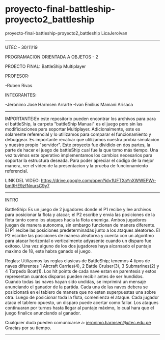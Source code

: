 # proyecto-final-battleship-proyecto2_battleship
proyecto-final-battleship-proyecto2_battleship LicaJeroIvan

------------------------------------------------------------------------------------------------------------------------------

UTEC - 30/11/19


PROGRAMACION ORIENTADA A OBJETOS - 2

PROECTO FINAL: BattleShip Multiplayer


PROFESOR: 

-Ruben Rivas

INTEGRANTES: 

-Jeronimo Jose Harmsen Arrarte
-Ivan Emilius Mamani Arisaca

------------------------------------------------------------------------------------------------------------------------------


IMPORTANTE:En este repositorio pueden encontrar los archivos para para el battleShip, la carpeta "battleShip Manual" es el juego pero sin las modificiaciones para soportar Multiplayer. Adicionalmente, este es solamente referencial y lo utilizamos para comparar el funcionamiento y debuggear. Es importante recalcar que utilizamos nuestra probia simulacion y nuestro propio "servidor". Este proyecto fue dividido en dos partes, la parte de hacer el juego de battleShip cual fue la que tomo más tiempo. Una vez tuvimos este operativo implementamos los cambios necesarios para soportar la estructura deseada. Para poder apreciar el código de la mejor manera, ver el video de la presentacion y la prueba de funcionamiento referencial.

LINK DEL VIDEO: https://drive.google.com/open?id=1UFTXaYnXWWEPWr-bm9HE9zfNnursC9y7


------------------------------------------------------------------------------------------------------------------------------

INTRO

BattleShip: Es un juego de 2 jugadores donde el P1 recibe y lee archivos para posicionar la flota y atacar; el P2 escribe y envia las posiciones de la flota tanto como los ataques hacia la flota enemiga. Ambos jugadores juegan de manera autonoma, sin embargo funcionan de manera diferente. El P1 recibe las posiciones predeterminadas junto a los ataques aleatoreo. El P2 escribe las posiciones de manera aleatorea y cuenta con un algoritmo para atacar horizontal o verticalmente adyasente cuando un disparo fue exitoso. Una vez alguno de los dos jugadores haya alcansado el puntaje maximo de 18, este habra ganado el juego.

Reglas: Utilizamos las reglas clasicas de BattleShip; tenemos 4 tipos de naves diferentes 1 Aircraft Carries(4), 2 Battle Cruiser(3), 3 Submarines(2) y 4 Torpedo Boat(1). Los hit points de cada nave estan en parentesis y estos representan cuantos disparos pueden recibir antes de ser hundidos. Cuando todas las naves hayan sido undidas, se imprimirá un mensaje anunciando el ganador de la partida. Cada una de las naves debera se posicionará en el tablero de manera que no esten superpuestas una sobre otra. Luego de posicionar toda la flota, comenienza el ataque. Cada jugador ataca el tablero opuesto, un disparo puede acertar como fallar. Los ataques continuaran por turnos hasta llegar al puntaje máximo, lo cual hara que el juego finalice anunciando al ganador.


Cualquier duda pueden comunicarse a: jeronimo.harmsen@utec.edu.pe
Gracias por su tiempo.



------------------------------------------------------------------------------------------------------------------------------
